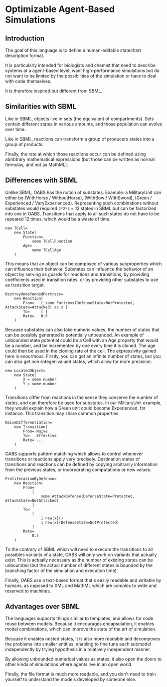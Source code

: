 Optimizable Agent-Based Simulations=====================================## IntroductionThe goal of this language is to define a human-editable statechart description format.It is particularly intended for biologists and chemist that need to describe systems at a agent-based level, want high-performance simulations but do not want to be limited by the possibilities of the simulation or have to deal with code themselves. It is therefore inspired but different from SBML.## Similarities with SBMLLike in SBML, objects live in sets (the equivalent of compartments). Sets contain different states in various amounts, and those population can evolve over time. Like in SBML, reactions can transform a group of producers states into a group of products. Finally, the rate at which those reactions occur can be defined using abribtrary mathematical expressions (but those can be written as normal formulas, and not as MathML).## Differences with SBMLUnlike SBML, OABS has the notion of substates. Example: a MilitaryUnit can either be (WithHorse / WithoutHorse), (WithBow / WithSword), (Green / Experienced / VeryExperienced). Representing such combinations without substates would required `2*2*3` = 12 states in SBML but can be factorized into one in OABS. Transitions that apply to all such states do not have to be repeated 12 times, which would be a waste of time.	new TCell=		new State(			Function=				some TCellFunction			Age=				some TCellAge		)This means that an object can be composed of various subproperties which can influence their behavior. Substates can influence the behavior of an object by serving as guards for reactions and transitions, by providing coefficients used in transition rates, or by providing other substates to use as transition target.	DestroyUndefendedFortress=		new Reaction(			From=   [ some Fortress(DefenseState=NotProtected, AttackState=Attacked) as x ]			To=     [ ]			Rate=   0.5		)Because substates can also take numeric values, the number of states that can be possibly generated is potentially unbounded. An example of unbounded state potential could be a Cell with an Age property that would be a number, and be incremented by one every time it is cloned. The age could then be used in the cloning rate of the cell. The expressivity gained here is enourmous. Firstly, you can get an infinite number of states, but you can also get non-integer-valued states, which allow for more precision.	new LocatedObject=		new State(			X = some number			Y = some number		)Transitions differ from reactions in the sense they conserve the number of states, and can therefore be used for substates. In our MilitaryUnit example, they would explain how a Green unit could become Experienced, for instance. This transition may share common properties 	NaiveDifferentiation=		new Transition(			From= Naive			To=   Effective			Rate= ...		)OABS supports pattern matching which allows to control whenever transitions or reactions apply very precisely. Destination states of transitions and reactions can be defined by copying arbitrarily information from the previous states, or incorporating computations or new values.	ProliferationByDefense=		new Reaction(			From=				[					some AttackDefense(DefenseState=Protected, AttackState=NotAttacked)				]			To=				[					1 new[x]()					1 new[x](DefenseState=NotProtected)				]			Rate=				0.5		)To the contrary of SBML which will need to execute the transitions to all possibles variants of a state, OABS will only work on variants that actually exist. This is actually necessary as the number of existing states can be unbounded (but the actual number of different states is bounded by the branching factor of the simulation and execution time).Finally, OABS use a text-based format that's easily readable and writable by humans, as opposed to XML and MathML which are complex to write and reserved to machines.## Advantages over SBMLThe languages supports things similar to templates, and allows for code reuse between models. Because it encourages encapsulation, it enables model combinations, which can improve the state of the art of simulation.Because it enables nested states, it is also more readable and decomposes the problems into smaller entities, enabling to fine tune each submodel independently by trying hypothesis in a relatively independent manner.By allowing unbounded numerical values as states, it also open the doors to other kinds of simulations where agents live in an open world.Finally, the file format is much more readable, and you don't need to train yourself to understand the models developed by someone else.